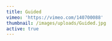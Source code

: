 ```yaml
---
title: Guided
vimeo: 'https://vimeo.com/140700088'
thumbnail: /images/uploads/Guided.jpg
active: true
---
```


